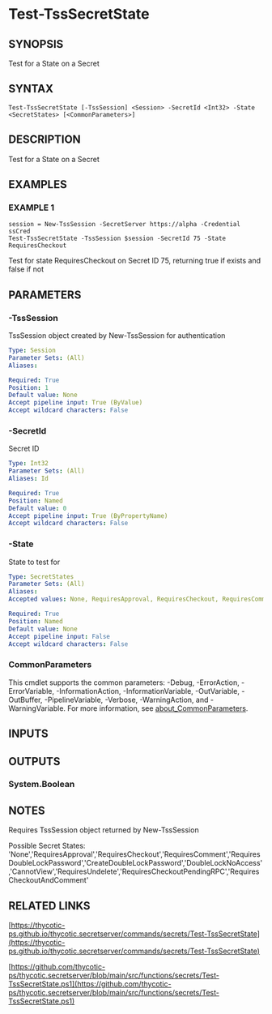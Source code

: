 # Test-TssSecretState

## SYNOPSIS
Test for a State on a Secret

## SYNTAX

```
Test-TssSecretState [-TssSession] <Session> -SecretId <Int32> -State <SecretStates> [<CommonParameters>]
```

## DESCRIPTION
Test for a State on a Secret

## EXAMPLES

### EXAMPLE 1
```
session = New-TssSession -SecretServer https://alpha -Credential ssCred
Test-TssSecretState -TssSession $session -SecretId 75 -State RequiresCheckout
```

Test for state RequiresCheckout on Secret ID 75, returning true if exists and false if not

## PARAMETERS

### -TssSession
TssSession object created by New-TssSession for authentication

```yaml
Type: Session
Parameter Sets: (All)
Aliases:

Required: True
Position: 1
Default value: None
Accept pipeline input: True (ByValue)
Accept wildcard characters: False
```

### -SecretId
Secret ID

```yaml
Type: Int32
Parameter Sets: (All)
Aliases: Id

Required: True
Position: Named
Default value: 0
Accept pipeline input: True (ByPropertyName)
Accept wildcard characters: False
```

### -State
State to test for

```yaml
Type: SecretStates
Parameter Sets: (All)
Aliases:
Accepted values: None, RequiresApproval, RequiresCheckout, RequiresComment, RequiresDoubleLockPassword, CreateDoubleLockPassword, DoubleLockNoAccess, CannotView, RequiresUndelete, RequiresCheckoutPendingRPC, RequiresCheckoutAndComment

Required: True
Position: Named
Default value: None
Accept pipeline input: False
Accept wildcard characters: False
```

### CommonParameters
This cmdlet supports the common parameters: -Debug, -ErrorAction, -ErrorVariable, -InformationAction, -InformationVariable, -OutVariable, -OutBuffer, -PipelineVariable, -Verbose, -WarningAction, and -WarningVariable. For more information, see [about_CommonParameters](http://go.microsoft.com/fwlink/?LinkID=113216).

## INPUTS

## OUTPUTS

### System.Boolean
## NOTES
Requires TssSession object returned by New-TssSession

Possible Secret States:
'None','RequiresApproval','RequiresCheckout','RequiresComment','RequiresDoubleLockPassword','CreateDoubleLockPassword','DoubleLockNoAccess','CannotView','RequiresUndelete','RequiresCheckoutPendingRPC','RequiresCheckoutAndComment'

## RELATED LINKS

[https://thycotic-ps.github.io/thycotic.secretserver/commands/secrets/Test-TssSecretState](https://thycotic-ps.github.io/thycotic.secretserver/commands/secrets/Test-TssSecretState)

[https://github.com/thycotic-ps/thycotic.secretserver/blob/main/src/functions/secrets/Test-TssSecretState.ps1](https://github.com/thycotic-ps/thycotic.secretserver/blob/main/src/functions/secrets/Test-TssSecretState.ps1)

